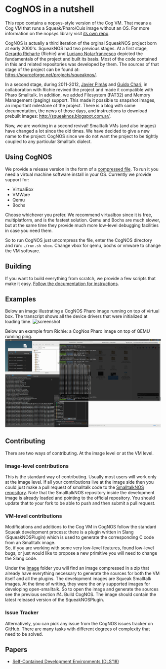 # CogNOS in a nutshell

This repo contains a nopsys-style version of the Cog VM. That means a Cog VM that runs a Squeak/Pharo/Cuis image without an OS. For more information on the nopsys library visit [its own repo](https://github.com/nopsys/nopsys).

CogNOS is actually a third iteration of the orginal SqueakNOS project born at early 2000's. SqueakNOS had two previous stages. 
At a first stage, [Gerardo Richarte]() (Richie) and [Luciano Notarfrancesco]() depicted the fundamentals of the project 
and built its basis. Most of the code contained in this and related repositories was developed by them. 
The sources of that stage of the project can be found at: https://sourceforge.net/projects/squeaknos/.

In a second stage, during 2011-2012, [Javier Pimás](https://github.com/melkyades) and [Guido Chari](https://github.com/charig), in collaboration with Richie revived the project and made it compatible with Pharo Smalltalk. In addition, we added Filesystem (FAT32) and Memory Management (paging) support. This made it possible to snapshot images, an important milestone of the project. There is a blog with some documentation, the news of those days, and instructions to download prebuilt images: http://squeaknos.blogspot.com.ar/.

Now, we are working in a second revival! Smalltalk VMs (and also images) have changed a lot since the old times. 
We have decided to give a new name to the project: CogNOS since  we do not want the project to be tightly coupled to any particular Smalltalk dialect. 


## Using CogNOS
We provide a release version in the form of a [compressed file](../../releases/latest). To run it you need a virtual machine software install in your OS. Currently we provide support for:
* VirtualBox
* VMWare
* Qemu
* Bochs

Choose whichever you prefer. We recommend virtualbox since it is free, multiplatform, and is the fastest solution. Qemu and Bochs are much slower, but at the same time they provide much more low-level debugging facilities in case you need them.

So to run CogNOS just uncompress the file, enter the CogNOS directory and run: `./run.sh vbox`. Change vbox for qemu, bochs or vmware to change the VM software.  

## Building

If you want to build everything from scratch, we provide a few scripts that make it easy. [Follow the documentation for instructions](Documentation/building.md).

## Examples
Below an image illustrating a CogNOS Pharo image running on top of virtual box. The transcript shows all the device drivers that were initialized at loading time.
![screenshot](Documentation/screenshot.png)

Below an example from Richie: a CogNos Pharo image on top of QEMU running ping.
![CogNOS booting in QEMU answering ping](Documentation/screenshot-ICMP.png)

## Contributing

There are two ways of contributing. At the image level or at the VM level.

### Image-level contributions
This is the standard way of contributing. Usually most users will work only at the image level. If all your contributions live at the image side then you could just make a pull request of smalltalk code to the [SmalltalkNOS repository](https://github.com/nopsys/SmalltalkNOS). Note that the SmalltalkNOS repository inside the development image is already loaded and pointing to the official repository. You should update that to your fork to be able to push and then submit a pull request.

### VM-level contributions

Modifications and additions to the Cog VM in CogNOS follow the standard Squeak development process: there is a plugin written in Slang (SqueakNOSPlugin) which is used to generate the corresponding C code from an Smalltalk image.   
So, if you are working with some very low-level features, found low-level bugs, or just would like to propose a new primitive you will need to change the Slang code. 

Under the [image](https://github.com/nopsys/opensmalltalk-vm/tree/Cog/image) folder you will find an image compressed in a zip that already have everything necessary to generate the sources for both the VM itself and all the plugins. The development images are Squeak Smalltalk images. At the time of writing, they were the only supported images for developing open-smalltalk.
So to open the image and generate the sources see the previous section #4. Build CogNOS. The image should contain the latest released version of the SqueakNOSPlugin. 

<!--In case you would like to generate a completely fresh image with everything up to date, try (again, we are not in charge of the open-smalltalk. Usually the repo is stable but a few times we found that the build process was not up to date so, good luck! :) ):

    ./buildSpurTrunk64Image.sh-->

### Issue Tracker

Alternatively, you can pick any issue from the CogNOS issues tracker on GitHub. There are many tasks with different degrees of complexity that need to be solved.

<!--
### Things to figure out if you have time: 

 - I really don't know why PharoV50.sources is needed, but without it the build script fails, so you have to download it by hand as in the instructions above. 
 - It would be great to know the minimal amount of apt package dependencies, if you have time to check that would be great.
 - When opening a Pharo 6 image a message window says it is an old VM, but things seem to work. We need to check what's the problem there.
 -->

## Papers

- [Self-Contained Development Environments (DLS'18)](https://charig.github.io/assets/papers/SCDE-DLS.pdf)
